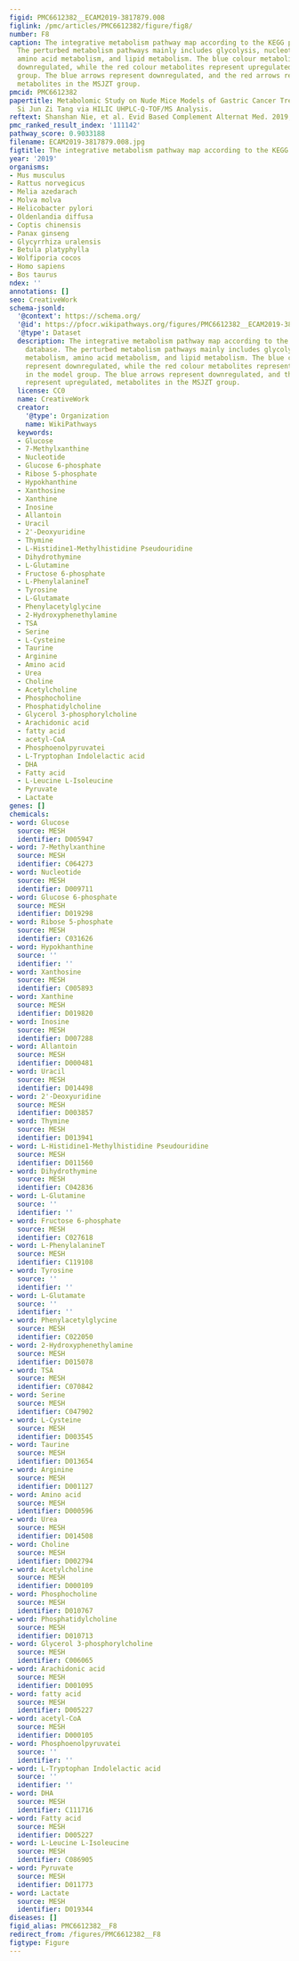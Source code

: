 ```yaml
---
figid: PMC6612382__ECAM2019-3817879.008
figlink: /pmc/articles/PMC6612382/figure/fig8/
number: F8
caption: The integrative metabolism pathway map according to the KEGG pathway database.
  The perturbed metabolism pathways mainly includes glycolysis, nucleotide metabolism,
  amino acid metabolism, and lipid metabolism. The blue colour metabolites represent
  downregulated, while the red colour metabolites represent upregulated, in the model
  group. The blue arrows represent downregulated, and the red arrows represent upregulated,
  metabolites in the MSJZT group.
pmcid: PMC6612382
papertitle: Metabolomic Study on Nude Mice Models of Gastric Cancer Treated with Modified
  Si Jun Zi Tang via HILIC UHPLC-Q-TOF/MS Analysis.
reftext: Shanshan Nie, et al. Evid Based Complement Alternat Med. 2019;2019:3817879.
pmc_ranked_result_index: '111142'
pathway_score: 0.9033188
filename: ECAM2019-3817879.008.jpg
figtitle: The integrative metabolism pathway map according to the KEGG pathway database
year: '2019'
organisms:
- Mus musculus
- Rattus norvegicus
- Melia azedarach
- Molva molva
- Helicobacter pylori
- Oldenlandia diffusa
- Coptis chinensis
- Panax ginseng
- Glycyrrhiza uralensis
- Betula platyphylla
- Wolfiporia cocos
- Homo sapiens
- Bos taurus
ndex: ''
annotations: []
seo: CreativeWork
schema-jsonld:
  '@context': https://schema.org/
  '@id': https://pfocr.wikipathways.org/figures/PMC6612382__ECAM2019-3817879.008.html
  '@type': Dataset
  description: The integrative metabolism pathway map according to the KEGG pathway
    database. The perturbed metabolism pathways mainly includes glycolysis, nucleotide
    metabolism, amino acid metabolism, and lipid metabolism. The blue colour metabolites
    represent downregulated, while the red colour metabolites represent upregulated,
    in the model group. The blue arrows represent downregulated, and the red arrows
    represent upregulated, metabolites in the MSJZT group.
  license: CC0
  name: CreativeWork
  creator:
    '@type': Organization
    name: WikiPathways
  keywords:
  - Glucose
  - 7-Methylxanthine
  - Nucleotide
  - Glucose 6-phosphate
  - Ribose 5-phosphate
  - Hypokhanthine
  - Xanthosine
  - Xanthine
  - Inosine
  - Allantoin
  - Uracil
  - 2'-Deoxyuridine
  - Thymine
  - L-Histidine1-Methylhistidine Pseudouridine
  - Dihydrothymine
  - L-Glutamine
  - Fructose 6-phosphate
  - L-PhenylalanineT
  - Tyrosine
  - L-Glutamate
  - Phenylacetylglycine
  - 2-Hydroxyphenethylamine
  - TSA
  - Serine
  - L-Cysteine
  - Taurine
  - Arginine
  - Amino acid
  - Urea
  - Choline
  - Acetylcholine
  - Phosphocholine
  - Phosphatidylcholine
  - Glycerol 3-phosphorylcholine
  - Arachidonic acid
  - fatty acid
  - acetyl-CoA
  - Phosphoenolpyruvatei
  - L-Tryptophan Indolelactic acid
  - DHA
  - Fatty acid
  - L-Leucine L-Isoleucine
  - Pyruvate
  - Lactate
genes: []
chemicals:
- word: Glucose
  source: MESH
  identifier: D005947
- word: 7-Methylxanthine
  source: MESH
  identifier: C064273
- word: Nucleotide
  source: MESH
  identifier: D009711
- word: Glucose 6-phosphate
  source: MESH
  identifier: D019298
- word: Ribose 5-phosphate
  source: MESH
  identifier: C031626
- word: Hypokhanthine
  source: ''
  identifier: ''
- word: Xanthosine
  source: MESH
  identifier: C005893
- word: Xanthine
  source: MESH
  identifier: D019820
- word: Inosine
  source: MESH
  identifier: D007288
- word: Allantoin
  source: MESH
  identifier: D000481
- word: Uracil
  source: MESH
  identifier: D014498
- word: 2'-Deoxyuridine
  source: MESH
  identifier: D003857
- word: Thymine
  source: MESH
  identifier: D013941
- word: L-Histidine1-Methylhistidine Pseudouridine
  source: MESH
  identifier: D011560
- word: Dihydrothymine
  source: MESH
  identifier: C042836
- word: L-Glutamine
  source: ''
  identifier: ''
- word: Fructose 6-phosphate
  source: MESH
  identifier: C027618
- word: L-PhenylalanineT
  source: MESH
  identifier: C119108
- word: Tyrosine
  source: ''
  identifier: ''
- word: L-Glutamate
  source: ''
  identifier: ''
- word: Phenylacetylglycine
  source: MESH
  identifier: C022050
- word: 2-Hydroxyphenethylamine
  source: MESH
  identifier: D015078
- word: TSA
  source: MESH
  identifier: C070842
- word: Serine
  source: MESH
  identifier: C047902
- word: L-Cysteine
  source: MESH
  identifier: D003545
- word: Taurine
  source: MESH
  identifier: D013654
- word: Arginine
  source: MESH
  identifier: D001127
- word: Amino acid
  source: MESH
  identifier: D000596
- word: Urea
  source: MESH
  identifier: D014508
- word: Choline
  source: MESH
  identifier: D002794
- word: Acetylcholine
  source: MESH
  identifier: D000109
- word: Phosphocholine
  source: MESH
  identifier: D010767
- word: Phosphatidylcholine
  source: MESH
  identifier: D010713
- word: Glycerol 3-phosphorylcholine
  source: MESH
  identifier: C006065
- word: Arachidonic acid
  source: MESH
  identifier: D001095
- word: fatty acid
  source: MESH
  identifier: D005227
- word: acetyl-CoA
  source: MESH
  identifier: D000105
- word: Phosphoenolpyruvatei
  source: ''
  identifier: ''
- word: L-Tryptophan Indolelactic acid
  source: ''
  identifier: ''
- word: DHA
  source: MESH
  identifier: C111716
- word: Fatty acid
  source: MESH
  identifier: D005227
- word: L-Leucine L-Isoleucine
  source: MESH
  identifier: C086905
- word: Pyruvate
  source: MESH
  identifier: D011773
- word: Lactate
  source: MESH
  identifier: D019344
diseases: []
figid_alias: PMC6612382__F8
redirect_from: /figures/PMC6612382__F8
figtype: Figure
---
```

